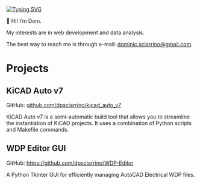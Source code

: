 [![Typing SVG](https://readme-typing-svg.herokuapp.com?multiline=true&width=500&lines=Dom%20Sciarrino++++++++++)](https://git.io/typing-svg)

👋 Hi! I’m Dom.

My interests are in web development and data analysis.

The best way to reach me is through e-mail: dominic.sciarrino@gmail.com.

<h1>Projects</h1>

<h2>KiCAD Auto v7</h2>

GitHub: <a href="https://github.com/dpsciarrino/kicad_auto_v7">github.com/dpsciarrino/kicad_auto_v7</a>

<p>KiCAD Auto v7 is a semi-automatic build tool that allows you to streamline the instantiation of KiCAD projects. It uses a combination of Python scripts and Makefile commands.</p>

<h2>WDP Editor GUI</h2>

GitHub: <a href="https://github.com/dpsciarrino/WDP-Editor"> https://github.com/dpsciarrino/WDP-Editor </a>

<p>A Python Tkinter GUI for efficiently managing AutoCAD Electrical WDP files.</p>
